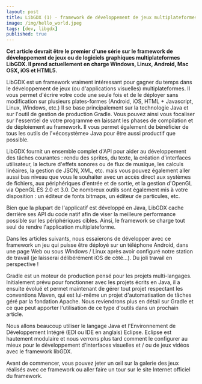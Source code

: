 ```yaml
---
layout: post
title: LibGDX (1) - framework de développement de jeux multiplateformes
image: /img/hello_world.jpeg
tags: [dev, libgdx]
published: true
---
```

**Cet article devrait être le premier d'une série sur le framework de développement de jeux ou de logiciels graphiques multiplateformes LibGDX. Il prend actuellement en charge Windows, Linux, Android, Mac OSX, iOS et HTML5.**

LibGDX est un framework vraiment intéressant pour gagner du temps dans le développement de jeux (ou d'applications visuelles) multiplateformes. Il vous permet d'écrire votre code une seule fois et de le déployer sans modification sur plusieurs plates-formes (Android, iOS, HTML + Javascript, Linux, Windows, etc.) Il se base principalement sur la technologie Java et sur l'outil de gestion de production Gradle. Vous pouvez ainsi vous focaliser sur l'essentiel de votre programme en laissant les phases de compilation et de déploiement au framework. Il vous permet également de bénéficier de tous les outils de l'«écosystème» Java pour être aussi productif que possible.

LibGDX fournit un ensemble complet d'API pour aider au développement des tâches courantes : rendu des sprites, du texte, la création d'interfaces utilisateur, la lecture d'effets sonores ou de flux de musique, les calculs linéaires, la gestion de JSON, XML, etc. mais vous pouvez également aller aussi bas niveau que vous le souhaiter avec un accès direct aux systèmes de fichiers, aux périphériques d'entrée et de sortie, et la gestion d'OpenGL via OpenGL ES 2.0 et 3.0. De nombreux outils sont également mis à votre disposition : un éditeur de fonts bitmaps, un éditeur de particules, etc.

Bien que la plupart de l'applicatif est développé en Java, LibGDX cache derrière ses API du code natif afin de viser la meilleure performance possible sur les périphériques cibles. Ainsi, le framework se charge tout seul de rendre l'application multiplateforme.

Dans les articles suivants, nous essaierons de développer avec ce framework un jeu qui puisse être déployé sur un téléphone Android, dans une page Web ou sous Windows / Linux après avoir configuré notre station de travail (je laisserai délibérément iOS de côté...). Du joli travail en perspective !

Gradle est un moteur de production pensé pour les projets multi-langages. Initialement prévu pour fonctionner avec les projets écrits en Java, il a ensuite évolué et permet maintenant de gérer tout projet respectant les conventions Maven, qui est lui-même un projet d'automatisation de tâches géré par la fondation Apache. Nous reviendrons plus en détail sur Gradle et ce que peut apporter l'utilisation de ce type d'outils dans un prochain article.

Nous allons beaucoup utiliser le langage Java et l'Environnement de Développement Intégré (EDI ou IDE en anglais) Eclipse. Eclipse est hautement modulaire et nous verrons plus tard comment le configurer au mieux pour le développement d'interfaces visuelles et / ou de jeux vidéos avec le framework libGDX.

Avant de commencer, vous pouvez jeter un œil sur la galerie des jeux réalisés avec ce framework ou aller faire un tour sur le site Internet officiel du framework.